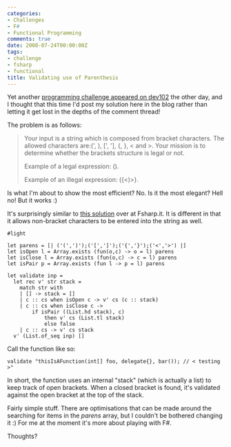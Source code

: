 ```yaml
---
categories:
- Challenges
- F#
- Functional Programming
comments: true
date: 2008-07-24T00:00:00Z
tags:
- challenge
- fsharp
- functional
title: Validating use of Parenthesis
---
```


Yet another <a href="http://www.dev102.com/posts/a-programming-job-interview-challenge-13-brackets/" title="Programming Challenge">programming challenge appeared on dev102</a> the other day, and I thought that this time I'd post my solution here in the blog rather than letting it get lost in the depths of the comment thread!

<!--more-->

The problem is as follows:<blockquote><p>Your input is a string which is composed from bracket characters. The allowed characters are:(', ), [', '], {, }, &lt; and &gt;. Your mission is to determine whether the brackets structure is legal or not.

Example of a legal expression: ([](&lt;{}&gt;)).

Example of an illegal expression: ({&lt;)&gt;}.</p></blockquote>Is what I'm about to show the most efficient? No. Is it the most elegant? Hell no! But it works :)

It's surprisingly similar to <a href="http://www.fsharp.it/posts/balanced-parenthesis/" title="Balanced Parenthesis">this solution</a> over at Fsharp.it. It is different in that it allows non-bracket characters to be entered into the string as well.
```
#light

let parens = [| ('(',')');('[',']');('{','}');('<','>') |]
let isOpen l = Array.exists (fun(o,c) -> o = l) parens
let isClose l = Array.exists (fun(o,c) -> c = l) parens
let isPair p = Array.exists (fun l -> p = l) parens

let validate inp =
  let rec v' str stack =
    match str with
    | [] -> stack = []
    | c :: cs when isOpen c -> v' cs (c :: stack)
    | c :: cs when isClose c ->
        if isPair ((List.hd stack), c)
            then v' cs (List.tl stack)
            else false
    | c :: cs -> v' cs stack
  v' (List.of_seq inp) []
```


Call the function like so:
```
validate "thisIsAFunction(int[] foo, delegate{}, bar()); // < testing >"
```

In short, the function uses an internal "stack" (which is actually a list) to keep track of open brackets. When a closed bracket is found, it's validated against the open bracket at the top of the stack.

Fairly simple stuff. There are optimisations that can be made around the searching for items in the <em>parens</em> array, but I couldn't be bothered changing it :) For me at the moment it's more about playing with F#.

Thoughts?
